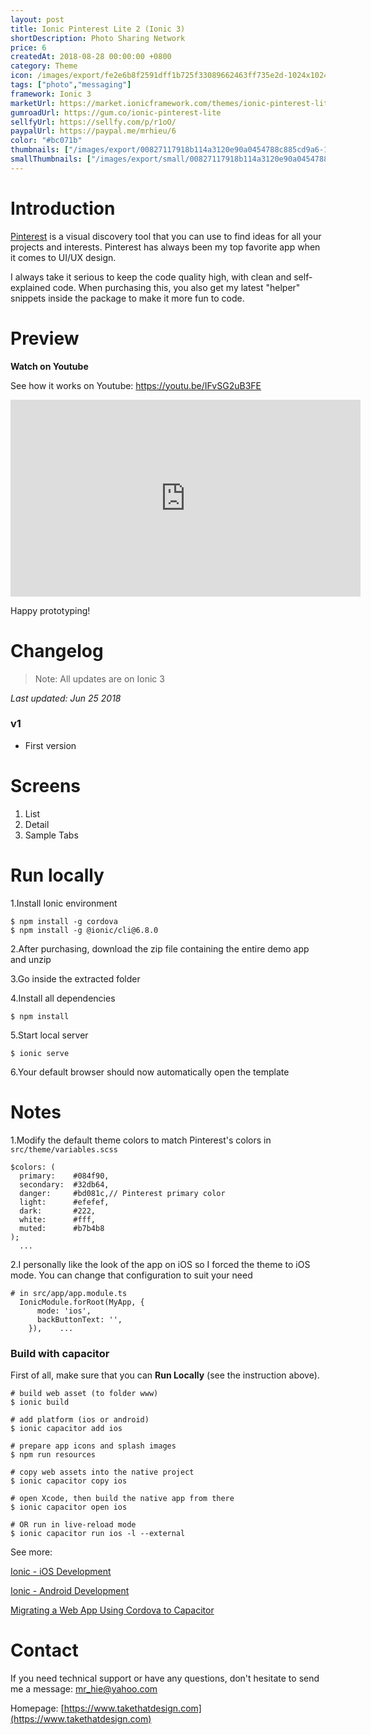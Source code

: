 ```yaml
---
layout: post
title: Ionic Pinterest Lite 2 (Ionic 3)
shortDescription: Photo Sharing Network 
price: 6
createdAt: 2018-08-28 00:00:00 +0800
category: Theme
icon: /images/export/fe2e6b8f2591dff1b725f33089662463ff735e2d-1024x1024.jpg
tags: ["photo","messaging"]
framework: Ionic 3
marketUrl: https://market.ionicframework.com/themes/ionic-pinterest-lite
gumroadUrl: https://gum.co/ionic-pinterest-lite
sellfyUrl: https://sellfy.com/p/r1oO/
paypalUrl: https://paypal.me/mrhieu/6
color: "#bc071b"
thumbnails: ["/images/export/00827117918b114a3120e90a0454788c885cd9a6-1242x2208.jpg","/images/export/a5d1b075ea67e8bb4eeef819f1da2c5023a68cbf-1242x2208.jpg","/images/export/f53b51b0ef54a66bffa11ea4f9bced50ff3d51a9-1242x2208.jpg","/images/export/a112b9655ead8b93adc1a4c78d554c13c2579bf7-1242x2208.jpg"]
smallThumbnails: ["/images/export/small/00827117918b114a3120e90a0454788c885cd9a6-1242x2208.jpg","/images/export/small/a5d1b075ea67e8bb4eeef819f1da2c5023a68cbf-1242x2208.jpg","/images/export/small/f53b51b0ef54a66bffa11ea4f9bced50ff3d51a9-1242x2208.jpg"]
---
```


# Introduction

[Pinterest](http://www.pinterest.com/) is a visual discovery tool that you can use to find ideas for all your projects and interests. Pinterest has always been my top favorite app when it comes to UI/UX design.

I always take it serious to keep the code quality high, with clean and self-explained code. When purchasing this, you also get my latest "helper" snippets inside the package to make it more fun to code.

# Preview




**Watch on Youtube**

See how it works on Youtube: https://youtu.be/IFvSG2uB3FE

<iframe width="560" height="315" src="https://www.youtube.com/embed/IFvSG2uB3FE" frameborder="0" allow="accelerometer; autoplay; encrypted-media; gyroscope; picture-in-picture" allowfullscreen></iframe>


Happy prototyping!


# Changelog

> Note: All updates are on Ionic 3

*Last updated: Jun 25 2018*

### v1

* First version


# Screens

1. List
2. Detail
3. Sample Tabs

# Run locally
1.Install Ionic environment

```
$ npm install -g cordova
$ npm install -g @ionic/cli@6.8.0
```

2.After purchasing, download the zip file containing the entire demo app and unzip

3.Go inside the extracted folder

4.Install all dependencies

```
$ npm install
```

5.Start local server
```
$ ionic serve
```

6.Your default browser should now automatically open the template


# Notes

1.Modify the default theme colors to match Pinterest's colors in `src/theme/variables.scss`

```
$colors: (
  primary:    #084f90,
  secondary:  #32db64,
  danger:     #bd081c,// Pinterest primary color
  light:      #efefef,
  dark:       #222,
  white:      #fff,
  muted:      #b7b4b8
);
  ...
```
2.I personally like the look of the app on iOS so I forced the theme to iOS mode. You can change that configuration to suit your need

```
# in src/app/app.module.ts
  IonicModule.forRoot(MyApp, {
      mode: 'ios',
      backButtonText: '',
    }),    ...
```

### Build with capacitor

First of all, make sure that you can **Run Locally** (see the instruction above).

```
# build web asset (to folder www)
$ ionic build

# add platform (ios or android)
$ ionic capacitor add ios

# prepare app icons and splash images
$ npm run resources

# copy web assets into the native project
$ ionic capacitor copy ios

# open Xcode, then build the native app from there
$ ionic capacitor open ios

# OR run in live-reload mode
$ ionic capacitor run ios -l --external
```

See more: 

[Ionic - iOS Development](https://ionicframework.com/docs/building/ios)

[Ionic - Android Development](https://ionicframework.com/docs/building/android)

[Migrating a Web App Using Cordova to Capacitor](https://capacitor.ionicframework.com/docs/cordova/migrating-from-cordova-to-capacitor/)

# Contact
If you need technical support or have any questions, don't hesitate to send me a message: [mr_hie@yahoo.com](mailto:mr_hie@yahoo.com)

Homepage: [https://www.takethatdesign.com](https://www.takethatdesign.com)
